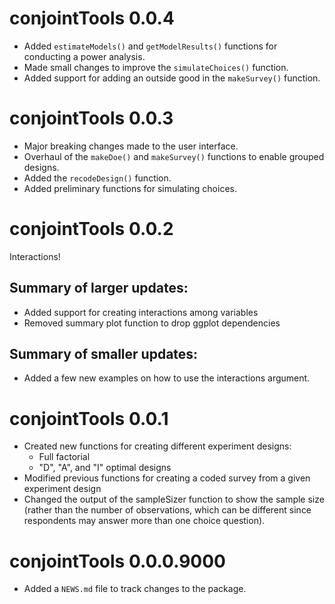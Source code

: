 
# conjointTools 0.0.4

- Added `estimateModels()` and `getModelResults()` functions for conducting a power analysis.
- Made small changes to improve the `simulateChoices()` function.
- Added support for adding an outside good in the `makeSurvey()` function.

# conjointTools 0.0.3

- Major breaking changes made to the user interface.
- Overhaul of the `makeDoe()` and `makeSurvey()` functions to enable grouped designs.
- Added the `recodeDesign()` function.
- Added preliminary functions for simulating choices.

# conjointTools 0.0.2

Interactions!

## Summary of larger updates:

- Added support for creating interactions among variables
- Removed summary plot function to drop ggplot dependencies

## Summary of smaller updates:

- Added a few new examples on how to use the interactions argument.

# conjointTools 0.0.1

- Created new functions for creating different experiment designs:
    - Full factorial
    - "D", "A", and "I" optimal designs
- Modified previous functions for creating a coded survey from a given experiment design
- Changed the output of the sampleSizer function to show the sample size (rather than the number of observations, which can be different since respondents may answer more than one choice question).

# conjointTools 0.0.0.9000

- Added a `NEWS.md` file to track changes to the package.
